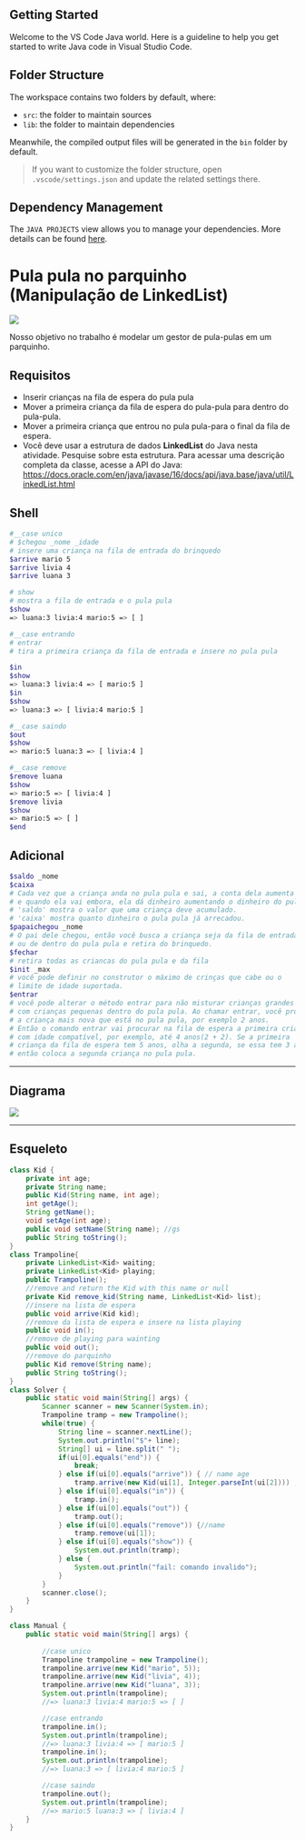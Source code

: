 ## Getting Started

Welcome to the VS Code Java world. Here is a guideline to help you get started to write Java code in Visual Studio Code.

## Folder Structure

The workspace contains two folders by default, where:

- `src`: the folder to maintain sources
- `lib`: the folder to maintain dependencies

Meanwhile, the compiled output files will be generated in the `bin` folder by default.

> If you want to customize the folder structure, open `.vscode/settings.json` and update the related settings there.

## Dependency Management

The `JAVA PROJECTS` view allows you to manage your dependencies. More details can be found [here](https://github.com/microsoft/vscode-java-dependency#manage-dependencies).
# Pula pula no parquinho (Manipulação de LinkedList)

![](img/figura.jpg)

Nosso objetivo no trabalho é modelar um gestor de pula-pulas em um parquinho.

## Requisitos
- Inserir crianças na fila de espera do pula pula
- Mover a primeira criança da fila de espera do pula-pula para dentro do pula-pula.
- Mover a primeira criança que entrou no pula pula-para o final da fila de espera.
- Você deve usar a estrutura de dados **LinkedList** do Java nesta atividade. Pesquise sobre esta estrutura. Para acessar uma descrição completa da classe, acesse a API do Java: https://docs.oracle.com/en/java/javase/16/docs/api/java.base/java/util/LinkedList.html


## Shell
```bash
#__case unico
# $chegou _nome _idade
# insere uma criança na fila de entrada do brinquedo
$arrive mario 5
$arrive livia 4
$arrive luana 3

# show
# mostra a fila de entrada e o pula pula
$show
=> luana:3 livia:4 mario:5 => [ ]

#__case entrando
# entrar
# tira a primeira criança da fila de entrada e insere no pula pula

$in
$show
=> luana:3 livia:4 => [ mario:5 ]
$in
$show
=> luana:3 => [ livia:4 mario:5 ]

#__case saindo
$out
$show
=> mario:5 luana:3 => [ livia:4 ]

#__case remove
$remove luana
$show
=> mario:5 => [ livia:4 ]
$remove livia
$show
=> mario:5 => [ ]
$end
```

## Adicional
```sh
$saldo _nome
$caixa
# Cada vez que a criança anda no pula pula e sai, a conta dela aumenta 
# e quando ela vai embora, ela dá dinheiro aumentando o dinheiro do pula pula.
# 'saldo' mostra o valor que uma criança deve acumulado.
# 'caixa' mostra quanto dinheiro o pula pula já arrecadou.
$papaichegou _nome
# O pai dele chegou, então você busca a criança seja da fila de entrada 
# ou de dentro do pula pula e retira do brinquedo.
$fechar
# retira todas as criancas do pula pula e da fila
$init _max
# você pode definir no construtor o máximo de crinças que cabe ou o 
# limite de idade suportada.
$entrar
# você pode alterar o método entrar para não misturar crianças grandes 
# com crianças pequenas dentro do pula pula. Ao chamar entrar, você procura 
# a criança mais nova que está no pula pula, por exemplo 2 anos. 
# Então o comando entrar vai procurar na fila de espera a primeira criança 
# com idade compatível, por exemplo, até 4 anos(2 + 2). Se a primeira 
# criança da fila de espera tem 5 anos, olha a segunda, se essa tem 3 anos, 
# então coloca a segunda criança no pula pula.
```


***
## Diagrama
![](img/diagrama.png)
***
## Esqueleto
<!--FILTER Solver.java java-->
```java
class Kid {
    private int age;
    private String name;
    public Kid(String name, int age);
    int getAge();
    String getName();
    void setAge(int age);
    public void setName(String name); //gs
    public String toString();
}
class Trampoline{
    private LinkedList<Kid> waiting;
    private LinkedList<Kid> playing;
    public Trampoline();
    //remove and return the Kid with this name or null
    private Kid remove_kid(String name, LinkedList<Kid> list);
    //insere na lista de espera
    public void arrive(Kid kid);
    //remove da lista de espera e insere na lista playing
    public void in();
    //remove de playing para wainting
    public void out();
    //remove do parquinho
    public Kid remove(String name);
    public String toString();
}
class Solver {
    public static void main(String[] args) {
        Scanner scanner = new Scanner(System.in);
        Trampoline tramp = new Trampoline();
        while(true) {
            String line = scanner.nextLine();
            System.out.println("$"+ line);
            String[] ui = line.split(" ");
            if(ui[0].equals("end")) {
                break;
            } else if(ui[0].equals("arrive")) { // name age
                tramp.arrive(new Kid(ui[1], Integer.parseInt(ui[2]))) ;
            } else if(ui[0].equals("in")) {
                tramp.in();
            } else if(ui[0].equals("out")) {
                tramp.out();
            } else if(ui[0].equals("remove")) {//name
                tramp.remove(ui[1]);
            } else if(ui[0].equals("show")) {
                System.out.println(tramp);
            } else {
                System.out.println("fail: comando invalido");
            }
        }
        scanner.close();
    }
}

class Manual {
    public static void main(String[] args) {
        
        //case unico
        Trampoline trampoline = new Trampoline();
        trampoline.arrive(new Kid("mario", 5));
        trampoline.arrive(new Kid("livia", 4));
        trampoline.arrive(new Kid("luana", 3));
        System.out.println(trampoline);
        //=> luana:3 livia:4 mario:5 => [ ]

        //case entrando
        trampoline.in();
        System.out.println(trampoline);
        //=> luana:3 livia:4 => [ mario:5 ]
        trampoline.in();
        System.out.println(trampoline);
        //=> luana:3 => [ livia:4 mario:5 ]

        //case saindo
        trampoline.out();
        System.out.println(trampoline);
        //=> mario:5 luana:3 => [ livia:4 ]
    }
}
```
<!--FILTER_END-->